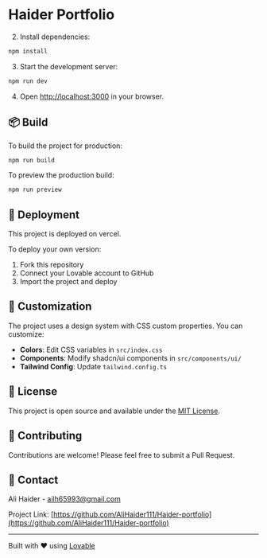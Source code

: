 # Haider Portfolio

2. Install dependencies:
```bash
npm install
```

3. Start the development server:
```bash
npm run dev
```

4. Open [http://localhost:3000](http://localhost:3000) in your browser.

## 📦 Build

To build the project for production:

```bash
npm run build
```

To preview the production build:

```bash
npm run preview
```

## 🚀 Deployment

This project is deployed on vercel. 

To deploy your own version:
1. Fork this repository
2. Connect your Lovable account to GitHub
3. Import the project and deploy

## 🎨 Customization

The project uses a design system with CSS custom properties. You can customize:

- **Colors**: Edit CSS variables in `src/index.css`
- **Components**: Modify shadcn/ui components in `src/components/ui/`
- **Tailwind Config**: Update `tailwind.config.ts`

## 📝 License

This project is open source and available under the [MIT License](LICENSE).

## 🤝 Contributing

Contributions are welcome! Please feel free to submit a Pull Request.

## 📧 Contact

Ali Haider - [ailh65993@gmail.com](alih65993@gmail.com)

Project Link: [https://github.com/AliHaider111/Haider-portfolio](https://github.com/AliHaider111/Haider-portfolio)

---

Built with ❤️ using [Lovable](https://lovable.dev)